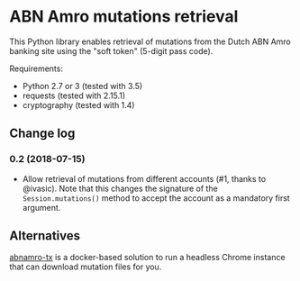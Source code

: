 # ABN Amro mutations retrieval

This Python library enables retrieval of mutations from the Dutch ABN Amro
banking site using the "soft token" (5-digit pass code).

Requirements:

- Python 2.7 or 3 (tested with 3.5)
- requests (tested with 2.15.1)
- cryptography (tested with 1.4)

## Change log

### 0.2 (2018-07-15)

- Allow retrieval of mutations from different accounts (#1, thanks to @ivasic).
  Note that this changes the signature of the `Session.mutations()` method to
  accept the account as a mandatory first argument.

## Alternatives

[abnamro-tx](https://github.com/mkrcah/abnamro-tx) is a docker-based solution
to run a headless Chrome instance that can download mutation files for you.
